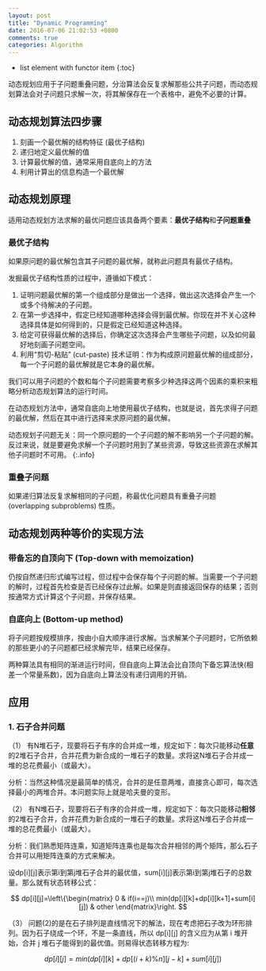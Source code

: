 ```yaml
---
layout: post
title: "Dynamic Programming"
date: 2016-07-06 21:02:53 +0800
comments: true
categories: Algorithm
---
```

- list element with functor item
{:toc}

动态规划应用于子问题重叠问题，分治算法会反复求解那些公共子问题，而动态规划算法会对子问题只求解一次，将其解保存在一个表格中，避免不必要的计算。


<!--more-->

## 动态规划算法四步骤

1. 刻画一个最优解的结构特征 (最优子结构)
2. 递归地定义最优解的值
3. 计算最优解的值，通常采用自底向上的方法
4. 利用计算出的信息构造一个最优解

## 动态规划原理
适用动态规划方法求解的最优问题应该具备两个要素：**最优子结构**和**子问题重叠**

### 最优子结构
如果原问题的最优解包含其子问题的最优解，就称此问题具有最优子结构。

发掘最优子结构性质的过程中，遵循如下模式：
1. 证明问题最优解的第一个组成部分是做出一个选择，做出这次选择会产生一个或多个待解决的子问题。
2. 在第一步选择中，假定已经知道哪种选择会得到最优解。你现在并不关心这种选择具体是如何得到的，只是假定已经知道这种选择。
3. 给定可获得最优解的选择后，你确定这次选择会产生哪些子问题，以及如何最好地刻画子问题空间。
4. 利用“剪切-粘贴” (cut-paste) 技术证明：作为构成原问题最优解的组成部分，每一个子问题的最优解就是它本身的最优解。

我们可以用子问题的个数和每个子问题需要考察多少种选择这两个因素的乘积来粗略分析动态规划算法的运行时间。

在动态规划方法中，通常自底向上地使用最优子结构，也就是说，首先求得子问题的最优解，然后在其中进行选择来求原问题的最优解。

动态规划子问题无关：同一个原问题的一个子问题的解不影响另一个子问题的解。反过来说，就是要避免求解一个子问题时用到了某些资源，导致这些资源在求解其他子问题时不可用。
{:.info}

### 重叠子问题
如果递归算法反复求解相同的子问题，称最优化问题具有重叠子问题 (overlapping subproblems) 性质。

## 动态规划两种等价的实现方法

### 带备忘的自顶向下 (Top-down with memoization)
仍按自然递归形式编写过程，但过程中会保存每个子问题的解。当需要一个子问题的解时，过程首先检查是否已经保存过此解。如果是则直接返回保存的结果；否则按通常方式计算这个子问题，并保存结果。

### 自底向上 (Bottom-up method)
将子问题按规模排序，按由小自大顺序进行求解。当求解某个子问题时，它所依赖的那些更小的子问题都已经求解完毕，结果已经保存。

两种算法具有相同的渐进运行时间，但自底向上算法会比自顶向下备忘算法快(相差一个常量系数)，因为自底向上算法没有递归调用的开销。

## 应用

### 1. 石子合并问题

（1） 有N堆石子，现要将石子有序的合并成一堆，规定如下：每次只能移动**任意**的2堆石子合并，合并花费为新合成的一堆石子的数量。求将这N堆石子合并成一堆的总花费最小（或最大）。

分析：当然这种情况是最简单的情况，合并的是任意两堆，直接贪心即可，每次选择最小的两堆合并。本问题实际上就是哈夫曼的变形。

（2） 有N堆石子，现要将石子有序的合并成一堆，规定如下：每次只能移动**相邻**的2堆石子合并，合并花费为新合成的一堆石子的数量。求将这N堆石子合并成一堆的总花费最小（或最大）。

分析：我们熟悉矩阵连乘，知道矩阵连乘也是每次合并相邻的两个矩阵，那么石子合并可以用矩阵连乘的方式来解决。

设dp[i][j]表示第i到第j堆石子合并的最优值，sum[i][j]表示第i到第j堆石子的总数量。那么就有状态转移公式：

$$
dp[i][j]=\left\{\begin{matrix}
0 & if(i==j)\\ 
min(dp[i][k]+dp[i][k+1]+sum[i][j]) & other
\end{matrix}\right.
$$

（3） 问题(2)的是在石子排列是直线情况下的解法，现在考虑把石子改为环形排列。因为石子绕成一个环，不是一条直线，所以 dp[i][j] 的含义应为从第 i 堆开始，合并 j 堆石子能得到的最优值。则易得状态转移方程为:

$$
dp[i][j] = min(dp[i][k]+dp[(i+k)\%n][j-k]+sum[i][j])
$$

